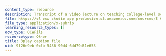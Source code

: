 ```yaml
---
content_type: resource
description: Transcript of a video lecture on teaching college-level science and engineering.
file: https://ol-ocw-studio-app-production.s3.amazonaws.com/courses/5-95j-teaching-college-level-science-and-engineering-spring-2009/9f26e9eb0c7b543690d46dd79d51e653_S9uGFKoRGUU.vtt
file_type: application/x-subrip
learning_resource_types: []
ocw_type: OCWFile
resourcetype: Other
title: 3play caption file
uid: 9f26e9eb-0c7b-5436-90d4-6dd79d51e653
---
```

